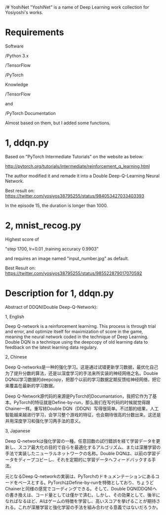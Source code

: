/# YoshiNet
"YoshiNet" is a name of Deep Learning work collection for Yosiyoshi's works.

# Requirements
Software


/Python 3.x


/TensorFlow

/PyTorch

Knowledge


/TensorFlow

and

/PyTorch Documentation


Almost based on them, but I added some functions.

# 1, ddqn.py
Based on "PyTorch Intermediate Tutorials" on the website as below:


http://pytorch.org/tutorials/intermediate/reinforcement_q_learning.html


The author modified it and remade it into a Double Deep-Q-Learning Neural Network.

Best result on: 
https://twitter.com/yosiyos38795255/status/984053427033403393


In the episode 15, the duration is longer than 1000.

# 2, mnist_recog.py
Highest score of

"step 1700, lr=0.01 ,training accuracy 0.9903"

and requires an image named "input_number.jpg" as default.

Best Result on:
https://twitter.com/yosiyos38795255/status/985522879017070592

# Description for 1, ddqn.py
Abstract of DDQN(Double Deep-Q-Network):


1, English


Deep Q-network is a reinforcement learnirng. This process is through trial and error, and optimize itself for maximization of score in the game, meaning the neural network coded in the technique of Deep Learning. Double DQN is a technique using the deepcopy of old learning data to feedback on the latest learning data regulary.


2, Chinese


Deep Q-networks是一种的强化学习。这是通过试错更新学习数据，最优化自己为了提升分数的算法，还是以深度学习的手法来所实装的神经网络之名。Double DQN以学习数据的deepcopy，把那个以前的学习数据定期反馈给神经网络，把它来覆盖在最新的学习数据。


Deep Q-Network源代码的来源是PyTorch的Documantation，我把它作为了基本。PyTorch的特征就是Define-by-run，那么我们在写代码的时候就觉得跟Chainer一样。重写转Double DQN（DDQN）写得很简单。不过那的结果，人工智能越来越进行学习，会学习整个游戏的特征，也会期待很高的分数出来。这还是并用深度学习和强化学习两手法的意义。


3, Japanese


Deep Q-networkは強化学習の一種。任意回数の試行錯誤を経て学習データを更新し、スコア最大化の目的で自らを最適化するアルゴリズム、または深層学習の手法で実装したニューラルネットワークの名称。Double DQNは、以前の学習データをディープコピーし、それを定期的に学習データへフィードバックする手法。


元となるDeep Q-networkの実装は、PyTorchのドキュメンテーションにあるコードをベースとする。PyTorchはDefine-by-runを特徴としており、ちょうどChainerと同様の感覚でコーディングできる。そして、Double DQN(DDQN)への書き換えは、コード量としては僅かで済む。しかし、その効果として、後半になればなるほど、AIはゲームの特徴を学習し、高いスコアを挙げることが期待される。これが深層学習と強化学習の手法を組み合わせる意義ではないだろうか。
